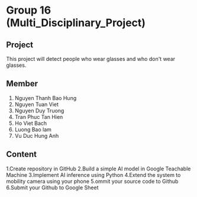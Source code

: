# Group 16 (Multi_Disciplinary_Project)
## Project
This project will detect people who wear glasses and who don't wear glasses.
## Member

1) Nguyen Thanh Bao Hung
2) Nguyen Tuan Viet
3) Nguyen Duy Truong
4) Tran Phuc Tan Hien
5) Ho Viet Bach
6) Luong Bao lam
7) Vu Duc Hung Anh
## Content
1.Create repository in GitHub
2.Build a simple AI model in Google Teachable Machine
3.Implement AI inference using Python
4.Extend the system to mobility camera using your phone
5.ommit your source code to Github
6.Submit your Github to Google Sheet
